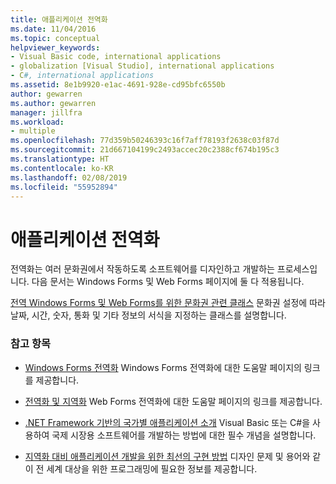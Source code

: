 ```yaml
---
title: 애플리케이션 전역화
ms.date: 11/04/2016
ms.topic: conceptual
helpviewer_keywords:
- Visual Basic code, international applications
- globalization [Visual Studio], international applications
- C#, international applications
ms.assetid: 8e1b9920-e1ac-4691-928e-cd95bfc6550b
author: gewarren
ms.author: gewarren
manager: jillfra
ms.workload:
- multiple
ms.openlocfilehash: 77d359b50246393c16f7aff78193f2638c03f87d
ms.sourcegitcommit: 21d667104199c2493accec20c2388cf674b195c3
ms.translationtype: HT
ms.contentlocale: ko-KR
ms.lasthandoff: 02/08/2019
ms.locfileid: "55952894"
---
```

# <a name="globalize-applications"></a>애플리케이션 전역화

전역화는 여러 문화권에서 작동하도록 소프트웨어를 디자인하고 개발하는 프로세스입니다. 다음 문서는 Windows Forms 및 Web Forms 페이지에 둘 다 적용됩니다.

 [전역 Windows Forms 및 Web Forms를 위한 문화권 관련 클래스](../ide/culture-specific-classes-for-global-windows-forms-and-web-forms.md) 문화권 설정에 따라 날짜, 시간, 숫자, 통화 및 기타 정보의 서식을 지정하는 클래스를 설명합니다.

### <a name="see-also"></a>참고 항목

- [Windows Forms 전역화](/dotnet/framework/winforms/advanced/globalizing-windows-forms) Windows Forms 전역화에 대한 도움말 페이지의 링크를 제공합니다.

- [전역화 및 지역화](https://msdn.microsoft.com/Library/8ef3838e-9d05-4236-9dd0-ceecff9df80d) Web Forms 전역화에 대한 도움말 페이지의 링크를 제공합니다.

- [.NET Framework 기반의 국가별 애플리케이션 소개](../ide/introduction-to-international-applications-based-on-the-dotnet-framework.md) Visual Basic 또는 C#을 사용하여 국제 시장용 소프트웨어를 개발하는 방법에 대한 필수 개념을 설명합니다.

- [지역화 대비 애플리케이션 개발을 위한 최선의 구현 방법](/dotnet/standard/globalization-localization/best-practices-for-developing-world-ready-apps) 디자인 문제 및 용어와 같이 전 세계 대상을 위한 프로그래밍에 필요한 정보를 제공합니다.
